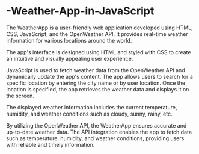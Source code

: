 # -Weather-App-in-JavaScript
The WeatherApp is a user-friendly web application developed using HTML, CSS, JavaScript, and the OpenWeather API. It provides real-time weather information for various locations around the world.

The app's interface is designed using HTML and styled with CSS to create an intuitive and visually appealing user experience. 

JavaScript is used to fetch weather data from the OpenWeather API and dynamically update the app's content. The app allows users to search for a specific location by entering the city name or by user location. Once the location is specified, the app retrieves the weather data and displays it on the screen.

The displayed weather information includes the current temperature, humidity, and weather conditions such as cloudy, sunny, rainy, etc.

By utilizing the OpenWeather API, the WeatherApp ensures accurate and up-to-date weather data. The API integration enables the app to fetch data such as temperature, humidity, and weather conditions, providing users with reliable and timely information.
